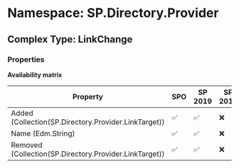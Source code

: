 # Namespace: SP.Directory.Provider

## Complex Type: LinkChange

### Properties

**Availability matrix**

Property | SPO | SP 2019 | SP 2016 | SP 2013
----------|-----|---------|---------|--------
Added (Collection(SP.Directory.Provider.LinkTarget)) | ✅ | ✅ | ❌ | ❌
Name (Edm.String) | ✅ | ✅ | ❌ | ❌
Removed (Collection(SP.Directory.Provider.LinkTarget)) | ✅ | ✅ | ❌ | ❌
